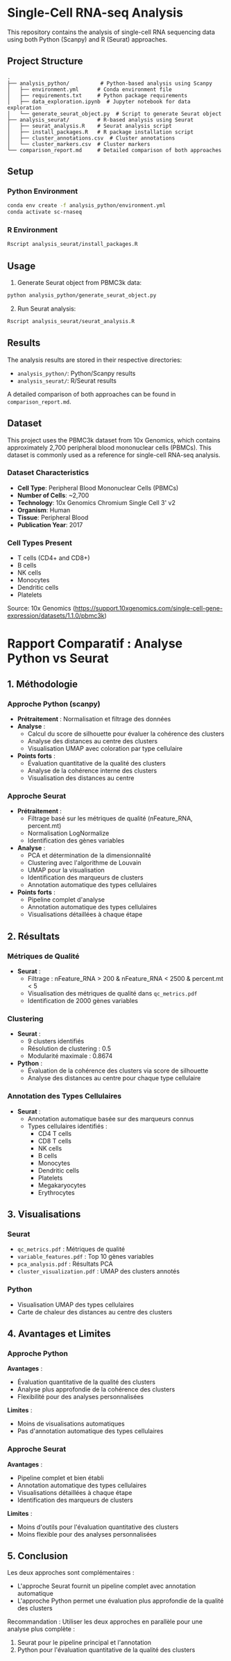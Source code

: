 # Single-Cell RNA-seq Analysis

This repository contains the analysis of single-cell RNA sequencing data using both Python (Scanpy) and R (Seurat) approaches.

## Project Structure

```
.
├── analysis_python/          # Python-based analysis using Scanpy
│   ├── environment.yml      # Conda environment file
│   ├── requirements.txt     # Python package requirements
│   ├── data_exploration.ipynb  # Jupyter notebook for data exploration
│   └── generate_seurat_object.py  # Script to generate Seurat object
├── analysis_seurat/         # R-based analysis using Seurat
│   ├── seurat_analysis.R    # Seurat analysis script
│   ├── install_packages.R   # R package installation script
│   ├── cluster_annotations.csv  # Cluster annotations
│   └── cluster_markers.csv  # Cluster markers
└── comparison_report.md     # Detailed comparison of both approaches
```

## Setup

### Python Environment
```bash
conda env create -f analysis_python/environment.yml
conda activate sc-rnaseq
```

### R Environment
```bash
Rscript analysis_seurat/install_packages.R
```

## Usage

1. Generate Seurat object from PBMC3k data:
```bash
python analysis_python/generate_seurat_object.py
```

2. Run Seurat analysis:
```bash
Rscript analysis_seurat/seurat_analysis.R
```

## Results

The analysis results are stored in their respective directories:
- `analysis_python/`: Python/Scanpy results
- `analysis_seurat/`: R/Seurat results

A detailed comparison of both approaches can be found in `comparison_report.md`.

## Dataset

This project uses the PBMC3k dataset from 10x Genomics, which contains approximately 2,700 peripheral blood mononuclear cells (PBMCs). This dataset is commonly used as a reference for single-cell RNA-seq analysis.

### Dataset Characteristics
- **Cell Type**: Peripheral Blood Mononuclear Cells (PBMCs)
- **Number of Cells**: ~2,700
- **Technology**: 10x Genomics Chromium Single Cell 3' v2
- **Organism**: Human
- **Tissue**: Peripheral Blood
- **Publication Year**: 2017

### Cell Types Present
- T cells (CD4+ and CD8+)
- B cells
- NK cells
- Monocytes
- Dendritic cells
- Platelets

Source: 10x Genomics (https://support.10xgenomics.com/single-cell-gene-expression/datasets/1.1.0/pbmc3k)

# Rapport Comparatif : Analyse Python vs Seurat

## 1. Méthodologie

### Approche Python (scanpy)
- **Prétraitement** : Normalisation et filtrage des données
- **Analyse** : 
  - Calcul du score de silhouette pour évaluer la cohérence des clusters
  - Analyse des distances au centre des clusters
  - Visualisation UMAP avec coloration par type cellulaire
- **Points forts** :
  - Évaluation quantitative de la qualité des clusters
  - Analyse de la cohérence interne des clusters
  - Visualisation des distances au centre

### Approche Seurat
- **Prétraitement** :
  - Filtrage basé sur les métriques de qualité (nFeature_RNA, percent.mt)
  - Normalisation LogNormalize
  - Identification des gènes variables
- **Analyse** :
  - PCA et détermination de la dimensionnalité
  - Clustering avec l'algorithme de Louvain
  - UMAP pour la visualisation
  - Identification des marqueurs de clusters
  - Annotation automatique des types cellulaires
- **Points forts** :
  - Pipeline complet d'analyse
  - Annotation automatique des types cellulaires
  - Visualisations détaillées à chaque étape

## 2. Résultats

### Métriques de Qualité
- **Seurat** :
  - Filtrage : nFeature_RNA > 200 & nFeature_RNA < 2500 & percent.mt < 5
  - Visualisation des métriques de qualité dans `qc_metrics.pdf`
  - Identification de 2000 gènes variables

### Clustering
- **Seurat** :
  - 9 clusters identifiés
  - Résolution de clustering : 0.5
  - Modularité maximale : 0.8674
- **Python** :
  - Évaluation de la cohérence des clusters via score de silhouette
  - Analyse des distances au centre pour chaque type cellulaire

### Annotation des Types Cellulaires
- **Seurat** :
  - Annotation automatique basée sur des marqueurs connus
  - Types cellulaires identifiés :
    - CD4 T cells
    - CD8 T cells
    - NK cells
    - B cells
    - Monocytes
    - Dendritic cells
    - Platelets
    - Megakaryocytes
    - Erythrocytes

## 3. Visualisations

### Seurat
- `qc_metrics.pdf` : Métriques de qualité
- `variable_features.pdf` : Top 10 gènes variables
- `pca_analysis.pdf` : Résultats PCA
- `cluster_visualization.pdf` : UMAP des clusters annotés

### Python
- Visualisation UMAP des types cellulaires
- Carte de chaleur des distances au centre des clusters

## 4. Avantages et Limites

### Approche Python
**Avantages** :
- Évaluation quantitative de la qualité des clusters
- Analyse plus approfondie de la cohérence des clusters
- Flexibilité pour des analyses personnalisées

**Limites** :
- Moins de visualisations automatiques
- Pas d'annotation automatique des types cellulaires

### Approche Seurat
**Avantages** :
- Pipeline complet et bien établi
- Annotation automatique des types cellulaires
- Visualisations détaillées à chaque étape
- Identification des marqueurs de clusters

**Limites** :
- Moins d'outils pour l'évaluation quantitative des clusters
- Moins flexible pour des analyses personnalisées

## 5. Conclusion

Les deux approches sont complémentaires :
- L'approche Seurat fournit un pipeline complet avec annotation automatique
- L'approche Python permet une évaluation plus approfondie de la qualité des clusters

Recommandation : Utiliser les deux approches en parallèle pour une analyse plus complète :
1. Seurat pour le pipeline principal et l'annotation
2. Python pour l'évaluation quantitative de la qualité des clusters 